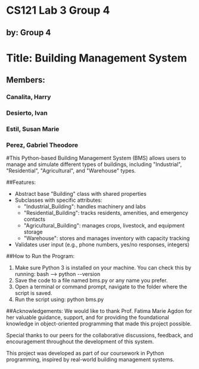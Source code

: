 # CS121 Lab 3 Group 4
## by: Group 4

# Title: Building Management System
## Members:
### Canalita, Harry
### Desierto, Ivan
### Estil, Susan Marie
### Perez, Gabriel Theodore


#This Python-based Building Management System (BMS) allows users to manage and simulate different types of buildings, including "Industrial", "Residential", "Agricultural", and "Warehouse" types. 

##Features:
- Abstract base "Building" class with shared properties
- Subclasses with specific attributes:
  - "Industrial_Building": handles machinery and labs
  - "Residential_Building": tracks residents, amenities, and emergency contacts
  - "Agricultural_Building": manages crops, livestock, and equipment storage
  - "Warehouse": stores and manages inventory with capacity tracking
- Validates user input (e.g., phone numbers, yes/no responses, integers)


##How to Run the Program:

1. Make sure Python 3 is installed on your machine. You can check this by running: bash --> python --version
2. Save the code to a file named bms.py or any name you prefer.
3. Open a terminal or command prompt, navigate to the folder where the script is saved.
4. Run the script using: python bms.py

##Acknowledgements: 
We would like to thank Prof. Fatima Marie Agdon for her valuable guidance, support, and for providing the foundational knowledge in object-oriented programming that made this project possible.

Special thanks to our peers for the collaborative discussions, feedback, and encouragement throughout the development of this system.

This project was developed as part of our coursework in Python programming, inspired by real-world building management systems.
